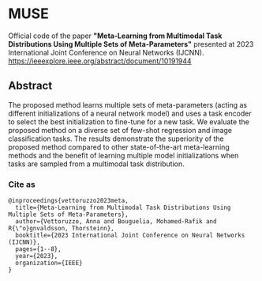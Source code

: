 # MUSE
Official code of the paper **"Meta-Learning from Multimodal Task Distributions Using Multiple Sets of Meta-Parameters"** presented at 2023 International Joint Conference on Neural Networks (IJCNN).
https://ieeexplore.ieee.org/abstract/document/10191944

## Abstract
The proposed method learns multiple sets of meta-parameters (acting as different initializations of a neural network model) and uses a task encoder to select the best initialization to fine-tune for a new task.
We evaluate the proposed method on a diverse set of few-shot regression and image classification tasks. The results demonstrate the superiority of the proposed method compared to other state-of-the-art meta-learning methods and the benefit of learning multiple model initializations when tasks are sampled from a multimodal task distribution.

### Cite as
```
@inproceedings{vettoruzzo2023meta,
  title={Meta-Learning from Multimodal Task Distributions Using Multiple Sets of Meta-Parameters},  
  author={Vettoruzzo, Anna and Bouguelia, Mohamed-Rafik and R{\"o}gnvaldsson, Thorsteinn},  
  booktitle={2023 International Joint Conference on Neural Networks (IJCNN)},  
  pages={1--8},  
  year={2023},  
  organization={IEEE}
}
```
